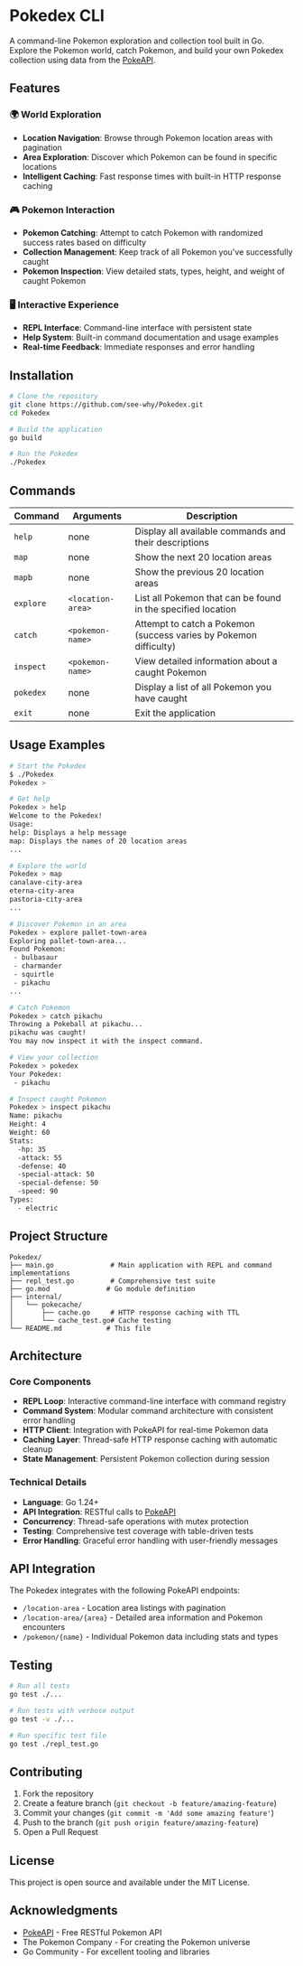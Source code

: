 # Pokedex CLI

A command-line Pokemon exploration and collection tool built in Go. Explore the Pokemon world, catch Pokemon, and build your own Pokedex collection using data from the [PokeAPI](https://pokeapi.co/).

## Features

### 🌍 World Exploration

- **Location Navigation**: Browse through Pokemon location areas with pagination
- **Area Exploration**: Discover which Pokemon can be found in specific locations
- **Intelligent Caching**: Fast response times with built-in HTTP response caching

### 🎮 Pokemon Interaction  

- **Pokemon Catching**: Attempt to catch Pokemon with randomized success rates based on difficulty
- **Collection Management**: Keep track of all Pokemon you've successfully caught
- **Pokemon Inspection**: View detailed stats, types, height, and weight of caught Pokemon

### 🖥️ Interactive Experience

- **REPL Interface**: Command-line interface with persistent state
- **Help System**: Built-in command documentation and usage examples
- **Real-time Feedback**: Immediate responses and error handling

## Installation

```bash
# Clone the repository
git clone https://github.com/see-why/Pokedex.git
cd Pokedex

# Build the application
go build

# Run the Pokedex
./Pokedex
```

## Commands

| Command | Arguments | Description |
|---------|-----------|-------------|
| `help` | none | Display all available commands and their descriptions |
| `map` | none | Show the next 20 location areas |
| `mapb` | none | Show the previous 20 location areas |
| `explore` | `<location-area>` | List all Pokemon that can be found in the specified location |
| `catch` | `<pokemon-name>` | Attempt to catch a Pokemon (success varies by Pokemon difficulty) |
| `inspect` | `<pokemon-name>` | View detailed information about a caught Pokemon |
| `pokedex` | none | Display a list of all Pokemon you have caught |
| `exit` | none | Exit the application |

## Usage Examples

```bash
# Start the Pokedex
$ ./Pokedex
Pokedex > 

# Get help
Pokedex > help
Welcome to the Pokedex!
Usage:
help: Displays a help message
map: Displays the names of 20 location areas
...

# Explore the world
Pokedex > map
canalave-city-area
eterna-city-area
pastoria-city-area
...

# Discover Pokemon in an area
Pokedex > explore pallet-town-area
Exploring pallet-town-area...
Found Pokemon:
 - bulbasaur
 - charmander
 - squirtle
 - pikachu
...

# Catch Pokemon
Pokedex > catch pikachu
Throwing a Pokeball at pikachu...
pikachu was caught!
You may now inspect it with the inspect command.

# View your collection
Pokedex > pokedex
Your Pokedex:
 - pikachu

# Inspect caught Pokemon
Pokedex > inspect pikachu
Name: pikachu
Height: 4
Weight: 60
Stats:
  -hp: 35
  -attack: 55
  -defense: 40
  -special-attack: 50
  -special-defense: 50
  -speed: 90
Types:
  - electric
```

## Project Structure

```
Pokedex/
├── main.go              # Main application with REPL and command implementations
├── repl_test.go         # Comprehensive test suite
├── go.mod              # Go module definition
├── internal/
│   └── pokecache/
│       ├── cache.go     # HTTP response caching with TTL
│       └── cache_test.go# Cache testing
└── README.md           # This file
```

## Architecture

### Core Components

- **REPL Loop**: Interactive command-line interface with command registry
- **Command System**: Modular command architecture with consistent error handling
- **HTTP Client**: Integration with PokeAPI for real-time Pokemon data
- **Caching Layer**: Thread-safe HTTP response caching with automatic cleanup
- **State Management**: Persistent Pokemon collection during session

### Technical Details

- **Language**: Go 1.24+
- **API Integration**: RESTful calls to [PokeAPI](https://pokeapi.co/)
- **Concurrency**: Thread-safe operations with mutex protection
- **Testing**: Comprehensive test coverage with table-driven tests
- **Error Handling**: Graceful error handling with user-friendly messages

## API Integration

The Pokedex integrates with the following PokeAPI endpoints:

- `/location-area` - Location area listings with pagination
- `/location-area/{area}` - Detailed area information and Pokemon encounters  
- `/pokemon/{name}` - Individual Pokemon data including stats and types

## Testing

```bash
# Run all tests
go test ./...

# Run tests with verbose output
go test -v ./...

# Run specific test file
go test ./repl_test.go
```

## Contributing

1. Fork the repository
2. Create a feature branch (`git checkout -b feature/amazing-feature`)
3. Commit your changes (`git commit -m 'Add some amazing feature'`)
4. Push to the branch (`git push origin feature/amazing-feature`)
5. Open a Pull Request

## License

This project is open source and available under the MIT License.

## Acknowledgments

- [PokeAPI](https://pokeapi.co/) - Free RESTful Pokemon API
- The Pokemon Company - For creating the Pokemon universe
- Go Community - For excellent tooling and libraries
